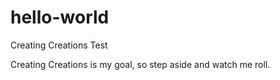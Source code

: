 # hello-world

Creating Creations Test

Creating Creations is my goal, so step aside and watch me roll.
